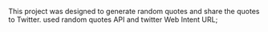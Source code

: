 This project was designed to generate random quotes and share the quotes to Twitter.
used random quotes API and twitter Web Intent URL;
